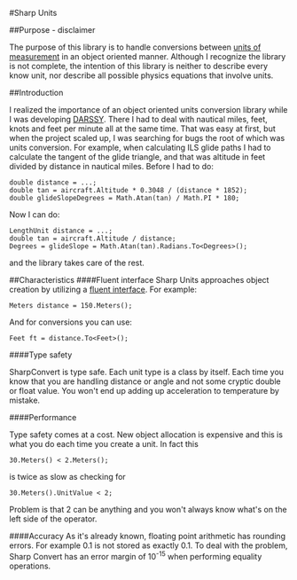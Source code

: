 #Sharp Units

##Purpose - disclaimer

The purpose of this library is to handle conversions between [units of measurement](https://en.wikipedia.org/wiki/Conversion_of_units) in an object oriented manner. Although I recognize the library is not complete, the intention of this library is neither to describe every know unit, nor describe all possible physics equations that involve units.

##Introduction

I realized the importance of an object oriented units conversion library while I was developing [DARSSY](http://darssy.com/). There I had to deal with nautical miles, feet, knots and feet per minute all at the same time. That was easy at first, but when the project scaled up, I was searching for bugs the root of which was units conversion.
For example, when calculating ILS glide paths I had to calculate the tangent of the glide triangle, and that was altitude in feet divided by distance in nautical miles. Before I had to do:
```
double distance = ...;
double tan = aircraft.Altitude * 0.3048 / (distance * 1852);
double glideSlopeDegrees = Math.Atan(tan) / Math.PI * 180;
```
Now I can do:
```
LengthUnit distance = ...;
double tan = aircraft.Altitude / distance;
Degrees = glideSlope = Math.Atan(tan).Radians.To<Degrees>();
```
and the library takes care of the rest.

##Characteristics
####Fluent interface
Sharp Units approaches object creation by utilizing a [fluent interface](https://en.wikipedia.org/wiki/Fluent_interface). For example:

`Meters distance = 150.Meters();`

And for conversions you can use:

`Feet ft = distance.To<Feet>();`


####Type safety

SharpConvert is type safe. Each unit type is a class by itself. Each time you know that you are handling distance or angle and not some cryptic double or float value. You won't end up adding up acceleration to temperature by mistake.

####Performance

Type safety comes at a cost. New object allocation is expensive and this is what you do each time you create a unit. In fact this

`30.Meters() < 2.Meters();`

is twice as slow as checking for

`30.Meters().UnitValue < 2;`

Problem is that 2 can be anything and you won't always know what's on the left side of the operator.

####Accuracy
As it's already known, floating point arithmetic has rounding errors. For example 0.1 is not stored as exactly 0.1. To deal with the problem, Sharp Convert has an error margin of 10<sup>-15</sup> when performing equality operations.

